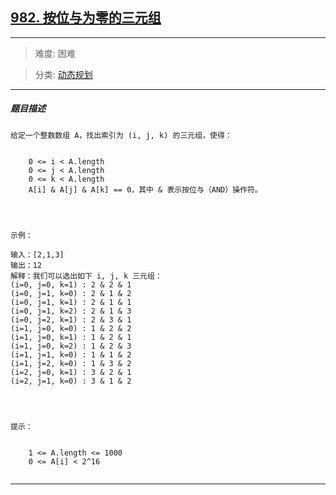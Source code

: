 ## [982. 按位与为零的三元组](https://leetcode-cn.com/problems/triples-with-bitwise-and-equal-to-zero/)

---

> 难度: 困难

> 分类:  [动态规划](https://leetcode-cn.com/tag/dynamic-programming/) 

---

##### 题目描述

```
给定一个整数数组 A，找出索引为 (i, j, k) 的三元组，使得：


	0 <= i < A.length
	0 <= j < A.length
	0 <= k < A.length
	A[i] & A[j] & A[k] == 0，其中 & 表示按位与（AND）操作符。


 

示例：

输入：[2,1,3]
输出：12
解释：我们可以选出如下 i, j, k 三元组：
(i=0, j=0, k=1) : 2 & 2 & 1
(i=0, j=1, k=0) : 2 & 1 & 2
(i=0, j=1, k=1) : 2 & 1 & 1
(i=0, j=1, k=2) : 2 & 1 & 3
(i=0, j=2, k=1) : 2 & 3 & 1
(i=1, j=0, k=0) : 1 & 2 & 2
(i=1, j=0, k=1) : 1 & 2 & 1
(i=1, j=0, k=2) : 1 & 2 & 3
(i=1, j=1, k=0) : 1 & 1 & 2
(i=1, j=2, k=0) : 1 & 3 & 2
(i=2, j=0, k=1) : 3 & 2 & 1
(i=2, j=1, k=0) : 3 & 1 & 2


 

提示：


	1 <= A.length <= 1000
	0 <= A[i] < 2^16


```

---
